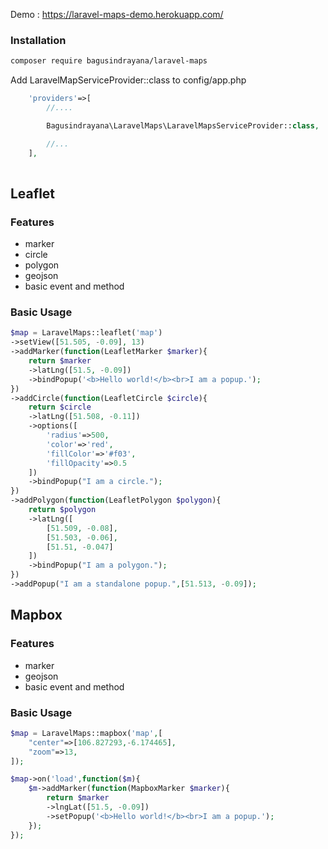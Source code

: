 Demo : https://laravel-maps-demo.herokuapp.com/

### Installation

```bash
composer require bagusindrayana/laravel-maps
```

Add LaravelMapServiceProvider::class to config/app.php
```php
    'providers'=>[
        //....

        Bagusindrayana\LaravelMaps\LaravelMapsServiceProvider::class,

        //...
    ],
    
```

## Leaflet

### Features
- marker
- circle
- polygon
- geojson
- basic event and method

### Basic Usage

```php
$map = LaravelMaps::leaflet('map')
->setView([51.505, -0.09], 13)
->addMarker(function(LeafletMarker $marker){
    return $marker
    ->latLng([51.5, -0.09])
    ->bindPopup('<b>Hello world!</b><br>I am a popup.');
})
->addCircle(function(LeafletCircle $circle){
    return $circle
    ->latLng([51.508, -0.11])
    ->options([
        'radius'=>500,
        'color'=>'red',
        'fillColor'=>'#f03',
        'fillOpacity'=>0.5
    ])
    ->bindPopup("I am a circle.");
})
->addPolygon(function(LeafletPolygon $polygon){
    return $polygon
    ->latLng([
        [51.509, -0.08],
        [51.503, -0.06],
        [51.51, -0.047]
    ])
    ->bindPopup("I am a polygon.");                
})
->addPopup("I am a standalone popup.",[51.513, -0.09]);
```

## Mapbox

### Features
- marker
- geojson
- basic event and method

### Basic Usage

```php
$map = LaravelMaps::mapbox('map',[
    "center"=>[106.827293,-6.174465],
    "zoom"=>13,
]);

$map->on('load',function($m){
    $m->addMarker(function(MapboxMarker $marker){
        return $marker
        ->lngLat([51.5, -0.09])
        ->setPopup('<b>Hello world!</b><br>I am a popup.');
    });
});
```
